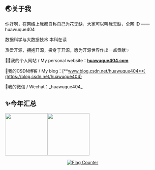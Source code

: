 ## 🌏关于我

你好啊，在网络上我都自称自己为花无缺，大家可以叫我无缺，全网 ID —— huawuque404

数据科学与大数据技术 本科在读

热爱开源，拥抱开源，投身于开源，愿为开源世界作出一点贡献✨

👨‍💻我的个人网站 / My personal website：[**huawuque404.com**](https://huawuque404.com)

🥇我的CSDN博客 / My blog：[**www.blog.csdn.net/huawuque404**](https://blog.csdn.net/huawuque404)

💬我的微信 / Wechat：\_huawuque404\_

<!--[![huawuque404's GitHub stats](https://github-readme-stats.vercel.app/api?username=huawuque404&count_private=true&show_icons=true&title_color=3d5ef5&bg_color=141328&text_color=e8e8f2)](https://huawuque404.com)

[![Top Langs](https://github-readme-stats.vercel.app/api/top-langs/?username=huawuque404&count_private=true&layout=compact&show_icons=true&title_color=3d5ef5&bg_color=141328&text_color=e8e8f2)](https://huawuque404.com)-->

## ✨今年汇总

<img align="" height="137px" src="https://github-readme-stats.vercel.app/api?username=huawuque404&hide_title=true&hide_border=true&show_icons=true&include_all_commits=true&line_height=21&bg_color=0,EC6C6C,FFD479,FFFC79,73FA79&theme=graywhite&locale=cn" /><img align="" height="137px" src="https://github-readme-stats.vercel.app/api/top-langs/?username=huawuque404&hide_title=true&hide_border=true&layout=compact&bg_color=0,73FA79,73FDFF,D783FF&theme=graywhite&locale=cn" />

<div align = "center">
	<a href="https://info.flagcounter.com/exO5"><img src="https://s01.flagcounter.com/map/exO5/size_s/txt_000000/border_CCCCCC/pageviews_1/viewers_0/flags_0/" alt="Flag Counter" border="0"></a>
</div>
